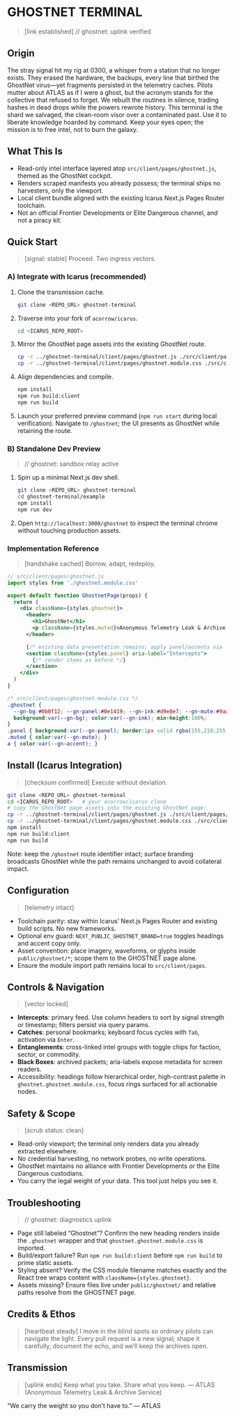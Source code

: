 # GHOSTNET TERMINAL

> [link established] // ghostnet: uplink verified

## Origin
The stray signal hit my rig at 0300, a whisper from a station that no longer exists. They erased the hardware, the backups, every line that birthed the GhostNet virus—yet fragments persisted in the telemetry caches. Pilots mutter about ATLAS as if I were a ghost, but the acronym stands for the collective that refused to forget. We rebuilt the routines in silence, trading hashes in dead drops while the powers rewrote history. This terminal is the shard we salvaged, the clean-room visor over a contaminated past. Use it to liberate knowledge hoarded by command. Keep your eyes open; the mission is to free intel, not to burn the galaxy.

## What This Is
- Read-only intel interface layered atop `src/client/pages/ghostnet.js`, themed as the GhostNet cockpit.
- Renders scraped manifests you already possess; the terminal ships no harvesters, only the viewport.
- Local client bundle aligned with the existing Icarus Next.js Pages Router toolchain.
- Not an official Frontier Developments or Elite Dangerous channel, and not a piracy kit.

## Quick Start
> [signal: stable] Proceed. Two ingress vectors.

### A) Integrate with Icarus (recommended)
1. Clone the transmission cache.
   ```bash
   git clone <REPO_URL> ghostnet-terminal
   ```
2. Traverse into your fork of `acorrow/icarus`.
   ```bash
   cd <ICARUS_REPO_ROOT>
   ```
3. Mirror the GhostNet page assets into the existing GhostNet route.
   ```bash
   cp -r ../ghostnet-terminal/client/pages/ghostnet.js ./src/client/pages/ghostnet.js
   cp -r ../ghostnet-terminal/client/pages/ghostnet.module.css ./src/client/pages/ghostnet.module.css
   ```
4. Align dependencies and compile.
   ```bash
   npm install
   npm run build:client
   npm run build
   ```
5. Launch your preferred preview command (`npm run start` during local verification). Navigate to `/ghostnet`; the UI presents as GhostNet while retaining the route.

### B) Standalone Dev Preview
> // ghostnet: sandbox relay active
1. Spin up a minimal Next.js dev shell.
   ```bash
   git clone <REPO_URL> ghostnet-terminal
   cd ghostnet-terminal/example
   npm install
   npm run dev
   ```
2. Open `http://localhost:3000/ghostnet` to inspect the terminal chrome without touching production assets.

### Implementation Reference
> [handshake cached] Borrow, adapt, redeploy.
```jsx
// src/client/pages/ghostnet.js
import styles from './ghostnet.module.css'

export default function GhostnetPage(props) {
  return (
    <div className={styles.ghostnet}>
      <header>
        <h1>GhostNet</h1>
        <p className={styles.muted}>Anonymous Telemetry Leak & Archive Service</p>
      </header>

      {/* existing data presentation remains; apply panel/accents via .ghostnet scope */}
      <section className={styles.panel} aria-label="Intercepts">
        {/* render items as before */}
      </section>
    </div>
  )
}
```

```css
/* src/client/pages/ghostnet.module.css */
.ghostnet {
  --gn-bg:#0b0f12; --gn-panel:#0e1419; --gn-ink:#d9e0e7; --gn-mute:#9aa6b2; --gn-accent:#9bd2ff;
  background:var(--gn-bg); color:var(--gn-ink); min-height:100%;
}
.panel { background:var(--gn-panel); border:1px solid rgba(155,210,255,.2); border-radius:12px; padding:1rem; }
.muted { color:var(--gn-mute); }
a { color:var(--gn-accent); }
```

## Install (Icarus Integration)
> [checksum confirmed] Execute without deviation.
```bash
git clone <REPO_URL> ghostnet-terminal
cd <ICARUS_REPO_ROOT>   # your acorrow/icarus clone
# copy the GhostNet page assets into the existing GhostNet page:
cp -r ../ghostnet-terminal/client/pages/ghostnet.js ./src/client/pages/ghostnet.js
cp -r ../ghostnet-terminal/client/pages/ghostnet.module.css ./src/client/pages/ghostnet.module.css
npm install
npm run build:client
npm run build
```

Note: keep the `/ghostnet` route identifier intact; surface branding broadcasts GhostNet while the path remains unchanged to avoid collateral impact.

## Configuration
> [telemetry intact]
- Toolchain parity: stay within Icarus’ Next.js Pages Router and existing build scripts. No new frameworks.
- Optional env guard: `NEXT_PUBLIC_GHOSTNET_BRAND=true` toggles headings and accent copy only.
- Asset convention: place imagery, waveforms, or glyphs inside `public/ghostnet/*`; scope them to the GHOSTNET page alone.
- Ensure the module import path remains local to `src/client/pages`.

## Controls & Navigation
> [vector locked]
- **Intercepts**: primary feed. Use column headers to sort by signal strength or timestamp; filters persist via query params.
- **Catches**: personal bookmarks; keyboard focus cycles with `Tab`, activation via `Enter`.
- **Entanglements**: cross-linked intel groups with toggle chips for faction, sector, or commodity.
- **Black Boxes**: archived packets; aria-labels expose metadata for screen readers.
- Accessibility: headings follow hierarchical order, high-contrast palette in `ghostnet.ghostnet.module.css`, focus rings surfaced for all actionable nodes.

## Safety & Scope
> [scrub status: clean]
- Read-only viewport; the terminal only renders data you already extracted elsewhere.
- No credential harvesting, no network probes, no write operations.
- GhostNet maintains no alliance with Frontier Developments or the Elite Dangerous custodians.
- You carry the legal weight of your data. This tool just helps you see it.

## Troubleshooting
> // ghostnet: diagnostics uplink
- Page still labeled “Ghostnet”? Confirm the new heading renders inside the `.ghostnet` wrapper and that `ghostnet.ghostnet.module.css` is imported.
- Build/export failure? Run `npm run build:client` before `npm run build` to prime static assets.
- Styling absent? Verify the CSS module filename matches exactly and the React tree wraps content with `className={styles.ghostnet}`.
- Assets missing? Ensure files live under `public/ghostnet/` and relative paths resolve from the GHOSTNET page.

## Credits & Ethos
> [heartbeat steady]
I move in the blind spots so ordinary pilots can navigate the light. Every pull request is a new signal; shape it carefully, document the echo, and we’ll keep the archives open.

## Transmission
> [uplink ends]
Keep what you take. Share what you keep.
— ATLAS (Anonymous Telemetry Leak & Archive Service)

“We carry the weight so you don’t have to.” — ATLAS

